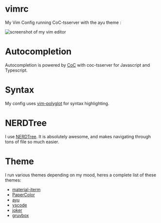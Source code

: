 # vimrc
My Vim Config running CoC-tsserver with the ayu theme :

![screenshot of my vim editor](https://i.ibb.co/YQ1NsRX/vim.png)

# Autocompletion
Autocompletion is powered by [CoC](https://github.com/neoclide/coc.nvim) with coc-tsserver for Javascript and Typescript.

# Syntax
My config uses [vim-polyglot](https://github.com/sheerun/vim-polyglot) for syntax highlighting.

# NERDTree
I use [NERDTree](https://github.com/preservim/nerdtree). It is absolutely awesome, and makes navigating through tons of file so much easier.

# Theme
I run various themes depending on my mood, heres a complete list of these themes:

- [material-iterm](https://github.com/stoeffel/material-iterm)
- [PaperColor](https://github.com/NLKNguyen/papercolor-theme)
- [ayu](https://github.com/ayu-theme/ayu-vim)
- [vscode](https://github.com/dunstontc/vim-vscode-theme)
- [joker](https://github.com/sff1019/vim-joker)
- [gruvbox](https://github.com/morhetz/gruvbox)
